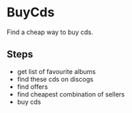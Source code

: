 # BuyCds

Find a cheap way to buy cds.

## Steps

* get list of favourite albums
* find these cds on discogs
* find offers
* find cheapest combination of sellers
* buy cds
